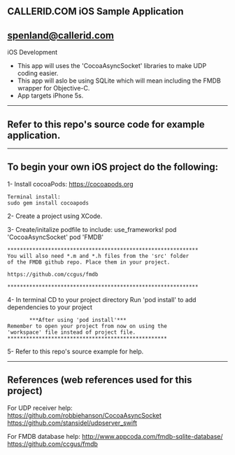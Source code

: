 CALLERID.COM
iOS Sample Application
---------------------
spenland@callerid.com
-------------------------------------------------------------------------------

iOS Development
 - This app will uses the 'CocoaAsyncSocket' libraries to make UDP coding easier.
 - This app will aslo be using SQLite which will mean including the FMDB wrapper
   for Objective-C.
 - App targets iPhone 5s. 

-------------------------------------------------------------------------------
Refer to this repo's source code for example application.
-------------------------------------------------------------------------------




-------------------------------------------------------------------------------
To begin your own iOS project do the following:
-------------------------------------------------------------------------------

1- Install cocoaPods:
	https://cocoapods.org
	
	Terminal install:
	sudo gem install cocoapods

2- Create a project using XCode.

3- Create/initalize podfile to include:
	use_frameworks!
	pod 'CocoaAsyncSocket'
	pod 'FMDB'
	
	************************************************************* 
	You will also need *.m and *.h files from the 'src' folder
	of the FMDB github repo. Place them in your project.
	
	https://github.com/ccgus/fmdb
	
	*************************************************************
	
4- In terminal CD to your project directory
    Run 'pod install' to add dependencies to your project
	
	       ***After using 'pod install'***
	Remember to open your project from now on using the
	'workspace' file instead of project file.
	***************************************************
	
5- Refer to this repo's source example for help.




-------------------------------------------------------------------------------
References (web references used for this project)
-------------------------------------------------------------------------------

For UDP receiver help:
https://github.com/robbiehanson/CocoaAsyncSocket
https://github.com/stansidel/udpserver_swift


For FMDB database help:
http://www.appcoda.com/fmdb-sqlite-database/
https://github.com/ccgus/fmdb